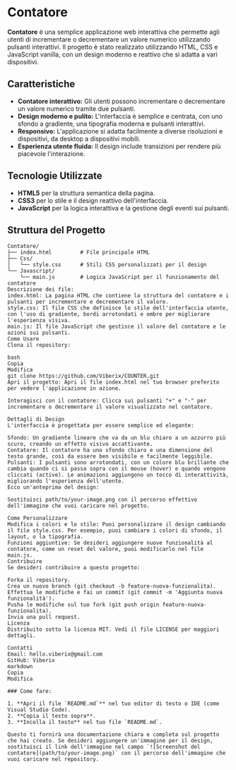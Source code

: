 # Contatore

**Contatore** è una semplice applicazione web interattiva che permette agli utenti di incrementare o decrementare un valore numerico utilizzando pulsanti interattivi. Il progetto è stato realizzato utilizzando HTML, CSS e JavaScript vanilla, con un design moderno e reattivo che si adatta a vari dispositivi.

## Caratteristiche

- **Contatore interattivo:** Gli utenti possono incrementare o decrementare un valore numerico tramite due pulsanti.
- **Design moderno e pulito:** L'interfaccia è semplice e centrata, con uno sfondo a gradiente, una tipografia moderna e pulsanti interattivi.
- **Responsivo:** L'applicazione si adatta facilmente a diverse risoluzioni e dispositivi, da desktop a dispositivi mobili.
- **Esperienza utente fluida:** Il design include transizioni per rendere più piacevole l'interazione.

## Tecnologie Utilizzate

- **HTML5** per la struttura semantica della pagina.
- **CSS3** per lo stile e il design reattivo dell'interfaccia.
- **JavaScript** per la logica interattiva e la gestione degli eventi sui pulsanti.

## Struttura del Progetto

```plaintext
Contatore/
├── index.html         # File principale HTML
├── Css/
│   └── style.css      # Stili CSS personalizzati per il design
└── Javascript/
    └── main.js        # Logica JavaScript per il funzionamento del contatore
Descrizione dei file:
index.html: La pagina HTML che contiene la struttura del contatore e i pulsanti per incrementare e decrementare il valore.
style.css: Il file CSS che definisce lo stile dell'interfaccia utente, con l'uso di gradiente, bordi arrotondati e ombre per migliorare l'esperienza visiva.
main.js: Il file JavaScript che gestisce il valore del contatore e le azioni sui pulsanti.
Come Usare
Clona il repository:

bash
Copia
Modifica
git clone https://github.com/Viberix/COUNTER.git
Apri il progetto: Apri il file index.html nel tuo browser preferito per vedere l'applicazione in azione.

Interagisci con il contatore: Clicca sui pulsanti "+" e "-" per incrementare o decrementare il valore visualizzato nel contatore.

Dettagli di Design
L'interfaccia è progettata per essere semplice ed elegante:

Sfondo: Un gradiente lineare che va da un blu chiaro a un azzurro più scuro, creando un effetto visivo accattivante.
Contatore: Il contatore ha uno sfondo chiaro e una dimensione del testo grande, così da essere ben visibile e facilmente leggibile.
Pulsanti: I pulsanti sono arrotondati, con un colore blu brillante che cambia quando ci si passa sopra con il mouse (hover) e quando vengono cliccati (active). Le animazioni aggiungono un tocco di interattività, migliorando l'esperienza dell'utente.
Ecco un'anteprima del design:

Sostituisci path/to/your-image.png con il percorso effettivo dell'immagine che vuoi caricare nel progetto.

Come Personalizzare
Modifica i colori e lo stile: Puoi personalizzare il design cambiando il file style.css. Per esempio, puoi cambiare i colori di sfondo, il layout, o la tipografia.
Funzioni aggiuntive: Se desideri aggiungere nuove funzionalità al contatore, come un reset del valore, puoi modificarlo nel file main.js.
Contribuire
Se desideri contribuire a questo progetto:

Forka il repository.
Crea un nuovo branch (git checkout -b feature-nuova-funzionalita).
Effettua le modifiche e fai un commit (git commit -m 'Aggiunta nuova funzionalità').
Pusha le modifiche sul tuo fork (git push origin feature-nuova-funzionalita).
Invia una pull request.
Licenza
Distribuito sotto la licenza MIT. Vedi il file LICENSE per maggiori dettagli.

Contatti
Email: hello.viberix@gmail.com
GitHub: Viberix
markdown
Copia
Modifica

### Come fare:

1. **Apri il file `README.md`** nel tuo editor di testo o IDE (come Visual Studio Code).
2. **Copia il testo sopra**.
3. **Incolla il testo** nel tuo file `README.md`.

Questo ti fornirà una documentazione chiara e completa sul progetto che hai creato. Se desideri aggiungere un'immagine per il design, sostituisci il link dell'immagine nel campo `![Screenshot del contatore](path/to/your-image.png)` con il percorso dell'immagine che vuoi caricare nel repository.
